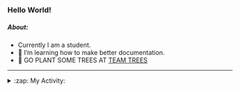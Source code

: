 ### Hello World!

##### About:
- Currently I am a student.
- 🌱 I’m learning how to make better documentation.
- 🌱 GO PLANT SOME TREES AT [TEAM TREES](https://teamtrees.org/)

---
<details>
  <summary>:zap: My Activity:</summary>
  
<!--START_SECTION:waka-->
![Code Time](http://img.shields.io/badge/Code%20Time-1%2C203%20hrs%2048%20mins-blue)

**I'm a Night 🦉** 

```text
🌞 Morning                1908 commits        ███░░░░░░░░░░░░░░░░░░░░░░   10.12 % 
🌆 Daytime                6399 commits        ████████░░░░░░░░░░░░░░░░░   33.93 % 
🌃 Evening                5408 commits        ███████░░░░░░░░░░░░░░░░░░   28.68 % 
🌙 Night                  5143 commits        ███████░░░░░░░░░░░░░░░░░░   27.27 % 
```
📅 **I'm Most Productive on Wednesday** 

```text
Monday                   2649 commits        ████░░░░░░░░░░░░░░░░░░░░░   14.05 % 
Tuesday                  2578 commits        ███░░░░░░░░░░░░░░░░░░░░░░   13.67 % 
Wednesday                4413 commits        ██████░░░░░░░░░░░░░░░░░░░   23.40 % 
Thursday                 2449 commits        ███░░░░░░░░░░░░░░░░░░░░░░   12.99 % 
Friday                   1983 commits        ███░░░░░░░░░░░░░░░░░░░░░░   10.52 % 
Saturday                 1639 commits        ██░░░░░░░░░░░░░░░░░░░░░░░   08.69 % 
Sunday                   3147 commits        ████░░░░░░░░░░░░░░░░░░░░░   16.69 % 
```


📊 **This Week I Spent My Time On** 

```text
🔥 Editors: 
VS Code                  1 hr 1 min          █████████████████████████   100.00 % 

🐱‍💻 Projects: 
giveth-dapps-v2          40 mins             ████████████████░░░░░░░░░   65.18 % 
givbacks-admin           12 mins             █████░░░░░░░░░░░░░░░░░░░░   20.68 % 
file-utils               8 mins              ███░░░░░░░░░░░░░░░░░░░░░░   13.10 % 
iris-flower-ml           0 secs              ░░░░░░░░░░░░░░░░░░░░░░░░░   01.04 % 
```


 Last Updated on 25/09/2023 18:11:54 UTC
<!--END_SECTION:waka-->
</details>
